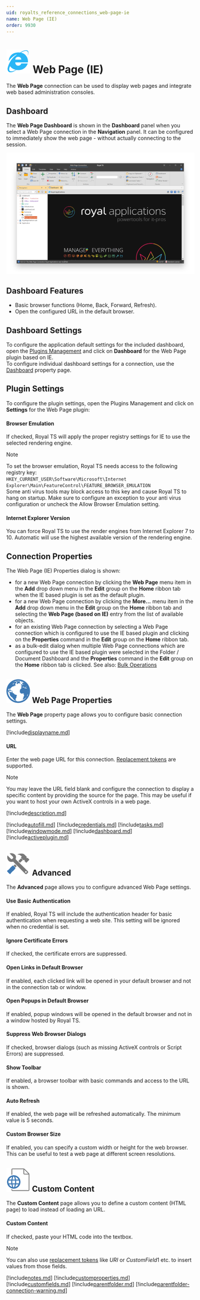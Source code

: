 ```yaml
---
uid: royalts_reference_connections_web-page-ie
name: Web Page (IE)
order: 9930
---
```


# ![](/r2023/images/RoyalTS/Plugins/Connections/WebPageIE/SVG_PluginIcon_32.svg#img_header) Web Page (IE)

The **Web Page** connection can be used to display web pages and integrate web based administration consoles.

## Dashboard

The **Web Page Dashboard** is shown in the **Dashboard** panel when you select a Web Page connection in the **Navigation** panel. It can be configured to immediately show the web page - without actually connecting to the session.

![WebPageIE_Dashboard](/r2023/images/RoyalTS/Plugins/Connections/WebPageIE/ie_dashboard.png)

## Dashboard Features

- Basic browser functions (Home, Back, Forward, Refresh).
- Open the configured URL in the default browser.

## Dashboard Settings

To configure the application default settings for the included dashboard, open the [Plugins Management](xref:royalts_intro_plugins) and click on **Dashboard** for the Web Page plugin based on IE.  
To configure individual dashboard settings for a connection, use the [Dashboard](#dashboard) property page.

## Plugin Settings

To configure the plugin settings, open the Plugins Management and click on **Settings** for the Web Page plugin:

#### Browser Emulation

If checked, Royal TS will apply the proper registry settings for IE to use the selected rendering engine.

> [!Note]
> To set the browser emulation, Royal TS needs access to the following registry key:  
> `HKEY_CURRENT_USER\Software\Microsoft\Internet Explorer\Main\FeatureControl\FEATURE_BROWSER_EMULATION`  
> Some anti virus tools may block access to this key and cause Royal TS to hang on startup. Make sure to configure an exception to your anti virus configuration or uncheck the Allow Browser Emulation setting.

#### Internet Explorer Version

You can force Royal TS to use the render engines from Internet Explorer 7 to 10. Automatic will use the highest available version of the rendering engine.

## Connection Properties

The Web Page (IE) Properties dialog is shown:

- for a new Web Page connection by clicking the **Web Page** menu item in the **Add** drop down menu in the **Edit** group on the **Home** ribbon tab when the IE based plugin is set as the default plugin.
- for a new Web Page connection by clicking the **More...** menu item in the **Add** drop down menu in the **Edit** group on the **Home** ribbon tab and selecting the **Web Page (based on IE)** entry from the list of available objects.
- for an existing Web Page connection by selecting a Web Page connection which is configured to use the IE based plugin and clicking on the **Properties** command in the **Edit** group on the **Home** ribbon tab.
- as a bulk-edit dialog when multiple Web Page connections which are configured to use the IE based plugin were selected in the Folder / Document Dashboard and the **Properties** command in the **Edit** group on the **Home** ribbon tab is clicked. See also: [Bulk Operations](xref:royalts_tutorials_bulk)

## ![](/r2023/images/RoyalTS/Plugins/Connections/WebPageIE/SVG_PluginIconConnection_32.svg#img_header) Web Page Properties

The **Web Page** property page allows you to configure basic connection settings.

[!include[displayname.md](~/royalts/_shared/displayname.md)]

#### URL

Enter the web page URL for this connection. [Replacement tokens](xref:royalts_advanced_tokens) are supported.

> [!Note]
> You may leave the URL field blank and configure the connection to display a specific content by providing the source for the page. This may be useful if you want to host your own ActiveX controls in a web page.

[!include[description.md](~/royalts/_shared/description.md)]

[!include[autofill.md](~/royalts/_shared/autofill.md)]
[!include[credentials.md](~/royalts/_shared/credentials.md)]
[!include[tasks.md](~/royalts/_shared/tasks.md)]
[!include[windowmode.md](~/royalts/_shared/windowmode.md)]
[!include[dashboard.md](~/royalts/_shared/dashboard.md)]
[!include[activeplugin.md](~/royalts/_shared/activeplugin.md)]

## ![](/r2023/images/RoyalTS/Plugins/Connections/WebPageIE/SVG_PageAdvanced_32.svg#img_header) Advanced

The **Advanced** page allows you to configure advanced Web Page settings.

#### Use Basic Authentication

If enabled, Royal TS will include the authentication header for basic authentication when requesting a web site. This setting will be ignored when no credential is set.

#### Ignore Certificate Errors

If checked, the certificate errors are suppressed.

#### Open Links in Default Browser

If enabled, each clicked link will be opened in your default browser and not in the connection tab or window.

#### Open Popups in Default Browser

If enabled, popup windows will be opened in the default browser and not in a window hosted by Royal TS.

#### Suppress Web Browser Dialogs

If checked, browser dialogs (such as missing ActiveX controls or Script Errors) are suppressed.

#### Show Toolbar

If enabled, a browser toolbar with basic commands and access to the URL is shown.

#### Auto Refresh

If enabled, the web page will be refreshed automatically. The minimum value is 5 seconds.

#### Custom Browser Size

If enabled, you can specify a custom width or height for the web browser. This can be useful to test a web page at different screen resolutions.

## ![](/r2023/images/RoyalTS/Plugins/Connections/WebPageIE/SVG_PageCustomContent_32.svg#img_header) Custom Content

The **Custom Content** page allows you to define a custom content (HTML page) to load instead of loading an URL.

#### Custom Content

If checked, paste your HTML code into the textbox.

> [!Note]
> You can also use [replacement tokens](xref:royalts_advanced_tokens) like $URI$ or $CustomField1$ etc. to insert values from those fields.

[!include[notes.md](~/royalts/_shared/notes.md)]
[!include[customproperties.md](~/royalts/_shared/customproperties.md)]
[!include[customfields.md](~/royalts/_shared/customfields.md)]
[!include[parentfolder.md](~/royalts/_shared/parentfolder.md)]
[!include[parentfolder-connection-warning.md](~/royalts/_shared/parentfolder-connection-warning.md)]
